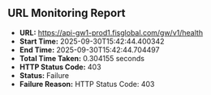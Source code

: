 ## URL Monitoring Report

- **URL:** https://api-gw1-prod1.fisglobal.com/gw/v1/health
- **Start Time:** 2025-09-30T15:42:44.400342
- **End Time:** 2025-09-30T15:42:44.704497
- **Total Time Taken:** 0.304155 seconds
- **HTTP Status Code:** 403
- **Status:** Failure
- **Failure Reason:** HTTP Status Code: 403
